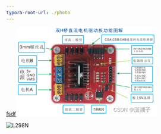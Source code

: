 ```yaml
---
typora-root-url: ./photo
---
```


[fsdf](photo/L298N.png)![as](https://github.com/minggong6/note/blob/306ce03db0b86526c000d4dc5866d3d3aee4ce0b/photo/L298N.png)



![L298N](C:\Users\苏宇航\Documents\GitHub\note\photo\L298N.png)